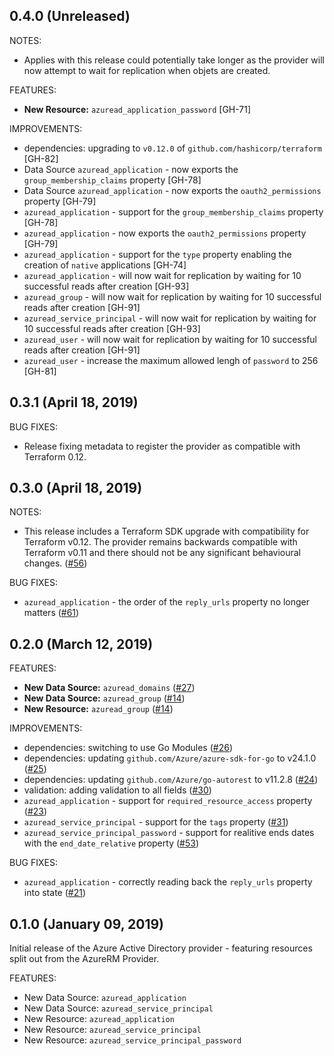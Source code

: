 ## 0.4.0 (Unreleased)

NOTES:

* Applies with this release could potentially take longer as the provider will now attempt to wait for replication when objets are created. 

FEATURES:

* **New Resource:** `azuread_application_password` [GH-71]

IMPROVEMENTS:

* dependencies: upgrading to `v0.12.0` of `github.com/hashicorp/terraform` [GH-82]
* Data Source `azuread_application` - now exports the `group_membership_claims` property [GH-78]
* Data Source `azuread_application` - now exports the `oauth2_permissions` property [GH-79]
* `azuread_application` - support for the `group_membership_claims` property [GH-78]
* `azuread_application` - now exports the `oauth2_permissions` property [GH-79]
* `azuread_application` - support for the `type` property enabling the creation of `native` applications [GH-74]
* `azuread_application` - will now wait for replication by waiting for 10 successful reads after creation [GH-93]
* `azuread_group` - will now wait for replication by waiting for 10 successful reads after creation [GH-91]
* `azuread_service_principal` - will now wait for replication by waiting for 10 successful reads after creation [GH-93]
* `azuread_user` - will now wait for replication by waiting for 10 successful reads after creation [GH-91]
* `azuread_user` - increase the maximum allowed lengh of `password` to 256 [GH-81]

## 0.3.1 (April 18, 2019)

BUG FIXES:

* Release fixing metadata to register the provider as compatible with Terraform 0.12.

## 0.3.0 (April 18, 2019)

NOTES:

* This release includes a Terraform SDK upgrade with compatibility for Terraform v0.12. The provider remains backwards compatible with Terraform v0.11 and there should not be any significant behavioural changes. ([#56](https://github.com/terraform-providers/terraform-provider-azuread/issues/56))

BUG FIXES:

* `azuread_application` - the order of the `reply_urls` property no longer matters ([#61](https://github.com/terraform-providers/terraform-provider-azuread/issues/61))

## 0.2.0 (March 12, 2019)

FEATURES:

* **New Data Source:** `azuread_domains` ([#27](https://github.com/terraform-providers/terraform-provider-azuread/issues/27))
* **New Data Source:** `azuread_group` ([#14](https://github.com/terraform-providers/terraform-provider-azuread/issues/14))
* **New Resource:** `azuread_group` ([#14](https://github.com/terraform-providers/terraform-provider-azuread/issues/14))

IMPROVEMENTS:

* dependencies: switching to use Go Modules ([#26](https://github.com/terraform-providers/terraform-provider-azuread/issues/26))
* dependencies: updating `github.com/Azure/azure-sdk-for-go` to v24.1.0 ([#25](https://github.com/terraform-providers/terraform-provider-azuread/issues/25))
* dependencies: updating `github.com/Azure/go-autorest` to v11.2.8 ([#24](https://github.com/terraform-providers/terraform-provider-azuread/issues/24))
* validation: adding validation to all fields ([#30](https://github.com/terraform-providers/terraform-provider-azuread/issues/30))
* `azuread_application` - support for `required_resource_access` property ([#23](https://github.com/terraform-providers/terraform-provider-azuread/issues/23))
* `azuread_service_principal` - support for the `tags` property ([#31](https://github.com/terraform-providers/terraform-provider-azuread/issues/31))
* `azuread_service_principal_password` - support for realitive ends dates with the `end_date_relative` property ([#53](https://github.com/terraform-providers/terraform-provider-azuread/issues/53))

BUG FIXES:

* `azuread_application` - correctly reading back the `reply_urls` property into state ([#21](https://github.com/terraform-providers/terraform-provider-azuread/issues/21))


## 0.1.0 (January 09, 2019)

Initial release of the Azure Active Directory provider - featuring resources split out from the AzureRM Provider.

FEATURES:

* New Data Source: `azuread_application`
* New Data Source: `azuread_service_principal`
* New Resource: `azuread_application`
* New Resource: `azuread_service_principal`
* New Resource: `azuread_service_principal_password`
